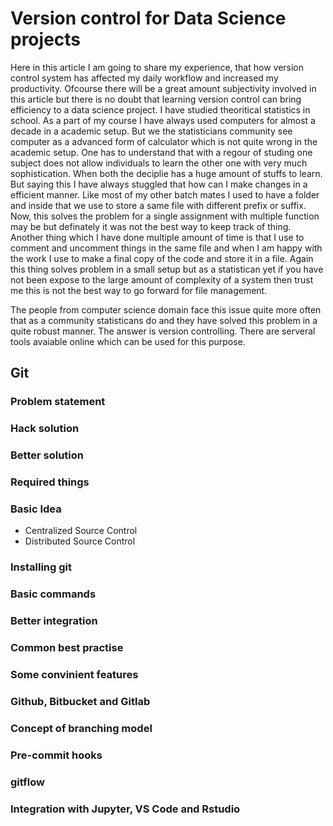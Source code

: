 # Version control for Data Science projects

Here in this article I am going to share my experience, that how version control system has affected my daily workflow and increased my productivity. Ofcourse there will be a great amount subjectivity involved in this article but there is no doubt that learning version control can bring efficiency to a data science project. I have studied theoritical statistics in school. As a part of my course I have always used computers for almost a decade in a academic setup. But we the statisticians community see computer as a advanced form of calculator which is not quite wrong in the academic setup. One has to understand that with a regour of studing one subject does not allow individuals to learn the other one with very much sophistication. When both the deciplie has a huge amount of stuffs to learn. But saying this I have always stuggled that how can I make changes in a efficient manner. Like most of my other batch mates I used to have a folder and inside that we use to store a same file with different prefix or suffix. Now, this solves the problem for a single assignment with multiple function may be but definately it was not the best way to keep track of thing. Another thing which I have done multiple amount of time is that I use to comment and uncomment things in the same file and when I am happy with the work I use to make a final copy of the code and store it in a file. Again this thing solves problem in a small setup but as a statistican yet if you have not been expose to the large amount of complexity of a system then trust me this is not the best way to go forward for file management. 

The people from computer science domain face this issue quite more often that as a community statisticans do and they have solved this problem in a quite robust manner. The answer is version controlling. There are serveral tools avaiable online which can be used for this purpose. 

## Git
### Problem statement
### Hack solution
### Better solution
### Required things
### Basic Idea
* Centralized Source Control
* Distributed Source Control
### Installing git
### Basic commands
### Better integration
### Common best practise
### Some convinient features
### Github, Bitbucket and Gitlab
### Concept of branching model
### Pre-commit hooks
### gitflow
### Integration with Jupyter, VS Code and Rstudio



<!--stackedit_data:
eyJoaXN0b3J5IjpbLTg1NDc3NTA0Nyw3NTAzNTM2NTUsMTU5MD
g3MTc1OV19
-->